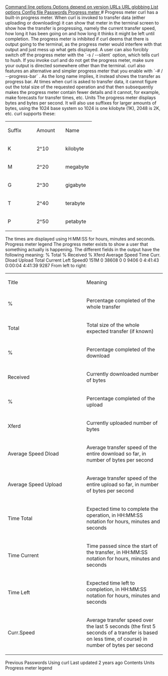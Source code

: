 <a href="options.html" class="navButton-94f2579c--pageItemWithChildrenNested-2c5d8183--navButtonClickable-161b88ca">
<span class="text-4505230f--UIH300-2063425d--textContentFamily-49a318e1--navButtonLabel-14a4968f">Command line options</span>
</a>
<a href="versions.html" class="navButton-94f2579c--pageItemWithChildrenNested-2c5d8183--navButtonClickable-161b88ca">
<span class="text-4505230f--UIH300-2063425d--textContentFamily-49a318e1--navButtonLabel-14a4968f">Options depend on version</span>
</a>
<a href="urls.html" class="navButton-94f2579c--pageItemWithChildrenNested-2c5d8183--navButtonClickable-161b88ca">
<span class="text-4505230f--UIH300-2063425d--textContentFamily-49a318e1--navButtonLabel-14a4968f">URLs</span>
</a>
<a href="globbing.html" class="navButton-94f2579c--pageItemWithChildrenNested-2c5d8183--navButtonClickable-161b88ca">
<span class="text-4505230f--UIH300-2063425d--textContentFamily-49a318e1--navButtonLabel-14a4968f">URL globbing</span>
</a>
<a href="listopts.html" class="navButton-94f2579c--pageItemWithChildrenNested-2c5d8183--navButtonClickable-161b88ca">
<span class="text-4505230f--UIH300-2063425d--textContentFamily-49a318e1--navButtonLabel-14a4968f">List options</span>
</a>
<a href="configfile.html" class="navButton-94f2579c--pageItemWithChildrenNested-2c5d8183--navButtonClickable-161b88ca">
<span class="text-4505230f--UIH300-2063425d--textContentFamily-49a318e1--navButtonLabel-14a4968f">Config file</span>
</a>
<a href="passwords.html" class="navButton-94f2579c--pageItemWithChildrenNested-2c5d8183--navButtonClickable-161b88ca">
<span class="text-4505230f--UIH300-2063425d--textContentFamily-49a318e1--navButtonLabel-14a4968f">Passwords</span>
</a>
<a href="progressmeter.html" class="navButton-94f2579c--pageItemWithChildrenNested-2c5d8183--navButtonClickable-161b88ca--navButtonOpened-6a88552e">
<span class="text-4505230f--UIH300-2063425d--textContentFamily-49a318e1--navButtonLabel-14a4968f">Progress meter</span>
</a># <span class="text-4505230f--DisplayH900-bfb998fa--textContentFamily-49a318e1">Progress meter</span>
<span class="text-4505230f--UIH300-2063425d--textUIFamily-5ebd8e40--text-8ee2c8b2">
</span>
<span class="text-4505230f--UIH300-2063425d--textUIFamily-5ebd8e40--text-8ee2c8b2">
</span>
<span class="text-4505230f--TextH400-3033861f--textContentFamily-49a318e1">
<span data-key="e1e0b093d45942f794e50666aee31555">
<span data-offset-key="e1e0b093d45942f794e50666aee31555:0">curl has a built-in progress meter. When curl is invoked to transfer data (either uploading or downloading) it can show that meter in the terminal screen to show how the transfer is progressing, namely the current transfer speed, how long it has been going on and how long it thinks it might be left until completion.</span>
</span>
</span>
<span class="text-4505230f--TextH400-3033861f--textContentFamily-49a318e1">
<span data-key="e1d2b4779eb246ac8c43e19465195857">
<span data-offset-key="e1d2b4779eb246ac8c43e19465195857:0">The progress meter is inhibited if curl deems that there is output going to the terminal, as the progress meter would interfere with that output and just mess up what gets displayed. A user can also forcibly switch off the progress meter with the </span>
<span data-offset-key="e1d2b4779eb246ac8c43e19465195857:1">`-s / --silent`</span>
<span data-offset-key="e1d2b4779eb246ac8c43e19465195857:2"> option, which tells curl to hush.</span>
</span>
</span>
<span class="text-4505230f--TextH400-3033861f--textContentFamily-49a318e1">
<span data-key="fbe59381b0e64f6ab1a6df553f587d8c">
<span data-offset-key="fbe59381b0e64f6ab1a6df553f587d8c:0">If you invoke curl and do not get the progress meter, make sure your output is directed somewhere other than the terminal.</span>
</span>
</span>
<span class="text-4505230f--TextH400-3033861f--textContentFamily-49a318e1">
<span data-key="c2a23e1dc87a439d95315f0fd76f762a">
<span data-offset-key="c2a23e1dc87a439d95315f0fd76f762a:0">curl also features an alternative and simpler progress meter that you enable with </span>
<span data-offset-key="c2a23e1dc87a439d95315f0fd76f762a:1">`-# / --progress-bar`</span>
<span data-offset-key="c2a23e1dc87a439d95315f0fd76f762a:2">. As the long name implies, it instead shows the transfer as progress bar.</span>
</span>
</span>
<span class="text-4505230f--TextH400-3033861f--textContentFamily-49a318e1">
<span data-key="c3005949df5b47bfbb4823b427434205">
<span data-offset-key="c3005949df5b47bfbb4823b427434205:0">At times when curl is asked to transfer data, it cannot figure out the total size of the requested operation and that then subsequently makes the progress meter contain fewer details and it cannot, for example, make forecasts for transfer times, etc.</span>
</span>
</span>
<span class="text-4505230f--HeadingH700-04e1a2a3--textContentFamily-49a318e1">
<span data-key="2c34cef0de0c440fbd26b151bc846c7c">
<span data-offset-key="2c34cef0de0c440fbd26b151bc846c7c:0">Units</span>
</span>
</span>
<span class="text-4505230f--TextH400-3033861f--textContentFamily-49a318e1">
<span data-key="92e87e3869ed48c08c0cebbf5b351519">
<span data-offset-key="92e87e3869ed48c08c0cebbf5b351519:0">The progress meter displays bytes and bytes per second.</span>
</span>
</span>
<span class="text-4505230f--TextH400-3033861f--textContentFamily-49a318e1">
<span data-key="8908065f2584417ea76ab67cfaee3a48">
<span data-offset-key="8908065f2584417ea76ab67cfaee3a48:0">It will also use suffixes for larger amounts of bytes, using the 1024 base system so 1024 is one kilobyte (1K), 2048 is 2K, etc. curl supports these:</span>
</span>
</span>
<table>
<colgroup>
<col style="width: 33%" />
<col style="width: 33%" />
<col style="width: 33%" />
</colgroup>
<tbody>
<tr class="odd">
<td style="text-align: left;">
<p>
<span class="text-4505230f--UIH400-4e41e82a--textContentFamily-49a318e1">
<span data-key="7c1dce79447747e8aeea097382b976ed">
<span data-offset-key="7c1dce79447747e8aeea097382b976ed:0">Suffix</span>
</span>
</span>
</p>
</td>
<td style="text-align: left;">
<p>
<span class="text-4505230f--UIH400-4e41e82a--textContentFamily-49a318e1">
<span data-key="9955638b09ae44aeac253f6c97f84381">
<span data-offset-key="9955638b09ae44aeac253f6c97f84381:0">Amount</span>
</span>
</span>
</p>
</td>
<td style="text-align: left;">
<p>
<span class="text-4505230f--UIH400-4e41e82a--textContentFamily-49a318e1">
<span data-key="960b9868e98549d49585ead866a316ee">
<span data-offset-key="960b9868e98549d49585ead866a316ee:0">Name</span>
</span>
</span>
</p>
</td>
</tr>
<tr class="even">
<td style="text-align: left;">
<p>
<span class="text-4505230f--TextH400-3033861f--textContentFamily-49a318e1">
<span data-key="6027912143904b29966fa618a9e2df89">
<span data-offset-key="6027912143904b29966fa618a9e2df89:0">K</span>
</span>
</span>
</p>
</td>
<td style="text-align: left;">
<p>
<span class="text-4505230f--TextH400-3033861f--textContentFamily-49a318e1">
<span data-key="d0acdc0ccb9b49ffa88ee40d5682bb4a">
<span data-offset-key="d0acdc0ccb9b49ffa88ee40d5682bb4a:0">2^10</span>
</span>
</span>
</p>
</td>
<td style="text-align: left;">
<p>
<span class="text-4505230f--TextH400-3033861f--textContentFamily-49a318e1">
<span data-key="f0fc64e3d2ba45f5a949f69db3c7558e">
<span data-offset-key="f0fc64e3d2ba45f5a949f69db3c7558e:0">kilobyte</span>
</span>
</span>
</p>
</td>
</tr>
<tr class="odd">
<td style="text-align: left;">
<p>
<span class="text-4505230f--TextH400-3033861f--textContentFamily-49a318e1">
<span data-key="783dc729b08148279c9e72732eb4ba81">
<span data-offset-key="783dc729b08148279c9e72732eb4ba81:0">M</span>
</span>
</span>
</p>
</td>
<td style="text-align: left;">
<p>
<span class="text-4505230f--TextH400-3033861f--textContentFamily-49a318e1">
<span data-key="ec04f2c9c951436db9cf55f4ab484679">
<span data-offset-key="ec04f2c9c951436db9cf55f4ab484679:0">2^20</span>
</span>
</span>
</p>
</td>
<td style="text-align: left;">
<p>
<span class="text-4505230f--TextH400-3033861f--textContentFamily-49a318e1">
<span data-key="b1c13cca4443416aa4c4298f8390dc82">
<span data-offset-key="b1c13cca4443416aa4c4298f8390dc82:0">megabyte</span>
</span>
</span>
</p>
</td>
</tr>
<tr class="even">
<td style="text-align: left;">
<p>
<span class="text-4505230f--TextH400-3033861f--textContentFamily-49a318e1">
<span data-key="434568d0fd574cb0af590e19291add68">
<span data-offset-key="434568d0fd574cb0af590e19291add68:0">G</span>
</span>
</span>
</p>
</td>
<td style="text-align: left;">
<p>
<span class="text-4505230f--TextH400-3033861f--textContentFamily-49a318e1">
<span data-key="3fa9d130c48d4c5a8bd671a9e20651ff">
<span data-offset-key="3fa9d130c48d4c5a8bd671a9e20651ff:0">2^30</span>
</span>
</span>
</p>
</td>
<td style="text-align: left;">
<p>
<span class="text-4505230f--TextH400-3033861f--textContentFamily-49a318e1">
<span data-key="d7fc84f1492446b7a6945106c850bc28">
<span data-offset-key="d7fc84f1492446b7a6945106c850bc28:0">gigabyte</span>
</span>
</span>
</p>
</td>
</tr>
<tr class="odd">
<td style="text-align: left;">
<p>
<span class="text-4505230f--TextH400-3033861f--textContentFamily-49a318e1">
<span data-key="56d40ee1438b4ad28cffd1e41ca046b5">
<span data-offset-key="56d40ee1438b4ad28cffd1e41ca046b5:0">T</span>
</span>
</span>
</p>
</td>
<td style="text-align: left;">
<p>
<span class="text-4505230f--TextH400-3033861f--textContentFamily-49a318e1">
<span data-key="3cc7e5b3697644a3bb15bc0e5812603b">
<span data-offset-key="3cc7e5b3697644a3bb15bc0e5812603b:0">2^40</span>
</span>
</span>
</p>
</td>
<td style="text-align: left;">
<p>
<span class="text-4505230f--TextH400-3033861f--textContentFamily-49a318e1">
<span data-key="549b291735de42ee9eaecb1b3238f7b8">
<span data-offset-key="549b291735de42ee9eaecb1b3238f7b8:0">terabyte</span>
</span>
</span>
</p>
</td>
</tr>
<tr class="even">
<td style="text-align: left;">
<p>
<span class="text-4505230f--TextH400-3033861f--textContentFamily-49a318e1">
<span data-key="af2eac4e0d784653a31f2195ce8cf865">
<span data-offset-key="af2eac4e0d784653a31f2195ce8cf865:0">P</span>
</span>
</span>
</p>
</td>
<td style="text-align: left;">
<p>
<span class="text-4505230f--TextH400-3033861f--textContentFamily-49a318e1">
<span data-key="ff19430bfafa45679980056b374b473b">
<span data-offset-key="ff19430bfafa45679980056b374b473b:0">2^50</span>
</span>
</span>
</p>
</td>
<td style="text-align: left;">
<p>
<span class="text-4505230f--TextH400-3033861f--textContentFamily-49a318e1">
<span data-key="2b9982776c2b4b729da0230b3eb7ffa7">
<span data-offset-key="2b9982776c2b4b729da0230b3eb7ffa7:0">petabyte</span>
</span>
</span>
</p>
</td>
</tr>
</tbody>
</table>
<span class="text-4505230f--TextH400-3033861f--textContentFamily-49a318e1">
<span data-key="ef1398aa73214d0681b7a44d962bcb39">
<span data-offset-key="ef1398aa73214d0681b7a44d962bcb39:0">The times are displayed using H:MM:SS for hours, minutes and seconds.</span>
</span>
</span>
<span class="text-4505230f--HeadingH700-04e1a2a3--textContentFamily-49a318e1">
<span data-key="7ba85c1d3afe4a7784815c54968ad574">
<span data-offset-key="7ba85c1d3afe4a7784815c54968ad574:0">Progress meter legend</span>
</span>
</span>
<span class="text-4505230f--TextH400-3033861f--textContentFamily-49a318e1">
<span data-key="390d829689fc4399838049321b871664">
<span data-offset-key="390d829689fc4399838049321b871664:0">The progress meter exists to show a user that something actually is happening. The different fields in the output have the following meaning:</span>
</span>
</span>    % Total    % Received % Xferd  Average Speed          Time             Curr.                               Dload  Upload Total    Current  Left    Speed0  151M    0 38608    0     0   9406      0  4:41:43  0:00:04  4:41:39  9287<span class="text-4505230f--TextH400-3033861f--textContentFamily-49a318e1">
<span data-key="dd7fa39f953048d0ad148fff0add1835">
<span data-offset-key="dd7fa39f953048d0ad148fff0add1835:0">From left to right:</span>
</span>
</span>
<table>
<colgroup>
<col style="width: 50%" />
<col style="width: 50%" />
</colgroup>
<tbody>
<tr class="odd">
<td style="text-align: left;">
<p>
<span class="text-4505230f--UIH400-4e41e82a--textContentFamily-49a318e1">
<span data-key="067977e7b5bb476aacdac1945944da30">
<span data-offset-key="067977e7b5bb476aacdac1945944da30:0">Title</span>
</span>
</span>
</p>
</td>
<td style="text-align: left;">
<p>
<span class="text-4505230f--UIH400-4e41e82a--textContentFamily-49a318e1">
<span data-key="0668d01e59d849c68cb4403f44e6aba2">
<span data-offset-key="0668d01e59d849c68cb4403f44e6aba2:0">Meaning</span>
</span>
</span>
</p>
</td>
</tr>
<tr class="even">
<td style="text-align: left;">
<p>
<span class="text-4505230f--TextH400-3033861f--textContentFamily-49a318e1">
<span data-key="48c3a18ca6ad4f35aa201e7cc83fc5f5">
<span data-offset-key="48c3a18ca6ad4f35aa201e7cc83fc5f5:0">%</span>
</span>
</span>
</p>
</td>
<td style="text-align: left;">
<p>
<span class="text-4505230f--TextH400-3033861f--textContentFamily-49a318e1">
<span data-key="05319fa9476244aa8d3461a28a8fd795">
<span data-offset-key="05319fa9476244aa8d3461a28a8fd795:0">Percentage completed of the whole transfer</span>
</span>
</span>
</p>
</td>
</tr>
<tr class="odd">
<td style="text-align: left;">
<p>
<span class="text-4505230f--TextH400-3033861f--textContentFamily-49a318e1">
<span data-key="6afa2d61f86943da8738e9fb81bb3566">
<span data-offset-key="6afa2d61f86943da8738e9fb81bb3566:0">Total</span>
</span>
</span>
</p>
</td>
<td style="text-align: left;">
<p>
<span class="text-4505230f--TextH400-3033861f--textContentFamily-49a318e1">
<span data-key="34421ebc12704189bb7176d3287c906a">
<span data-offset-key="34421ebc12704189bb7176d3287c906a:0">Total size of the whole expected transfer (if known)</span>
</span>
</span>
</p>
</td>
</tr>
<tr class="even">
<td style="text-align: left;">
<p>
<span class="text-4505230f--TextH400-3033861f--textContentFamily-49a318e1">
<span data-key="dbaff83e955a4554b05177b977bd3359">
<span data-offset-key="dbaff83e955a4554b05177b977bd3359:0">%</span>
</span>
</span>
</p>
</td>
<td style="text-align: left;">
<p>
<span class="text-4505230f--TextH400-3033861f--textContentFamily-49a318e1">
<span data-key="543cbe1d1dfb42eb9e4550daa1f8705f">
<span data-offset-key="543cbe1d1dfb42eb9e4550daa1f8705f:0">Percentage completed of the download</span>
</span>
</span>
</p>
</td>
</tr>
<tr class="odd">
<td style="text-align: left;">
<p>
<span class="text-4505230f--TextH400-3033861f--textContentFamily-49a318e1">
<span data-key="087c2e292b834acb8f676cc8afb26457">
<span data-offset-key="087c2e292b834acb8f676cc8afb26457:0">Received</span>
</span>
</span>
</p>
</td>
<td style="text-align: left;">
<p>
<span class="text-4505230f--TextH400-3033861f--textContentFamily-49a318e1">
<span data-key="6a6f803e2d514dcea554f80b5b1b666d">
<span data-offset-key="6a6f803e2d514dcea554f80b5b1b666d:0">Currently downloaded number of bytes</span>
</span>
</span>
</p>
</td>
</tr>
<tr class="even">
<td style="text-align: left;">
<p>
<span class="text-4505230f--TextH400-3033861f--textContentFamily-49a318e1">
<span data-key="0769ca6c17114296b54056a65d518c52">
<span data-offset-key="0769ca6c17114296b54056a65d518c52:0">%</span>
</span>
</span>
</p>
</td>
<td style="text-align: left;">
<p>
<span class="text-4505230f--TextH400-3033861f--textContentFamily-49a318e1">
<span data-key="c9d2c95eaa914efb93493488af3a3e5f">
<span data-offset-key="c9d2c95eaa914efb93493488af3a3e5f:0">Percentage completed of the upload</span>
</span>
</span>
</p>
</td>
</tr>
<tr class="odd">
<td style="text-align: left;">
<p>
<span class="text-4505230f--TextH400-3033861f--textContentFamily-49a318e1">
<span data-key="3d8cfcd1bacd4b119b01f018105eab67">
<span data-offset-key="3d8cfcd1bacd4b119b01f018105eab67:0">Xferd</span>
</span>
</span>
</p>
</td>
<td style="text-align: left;">
<p>
<span class="text-4505230f--TextH400-3033861f--textContentFamily-49a318e1">
<span data-key="005740611564456ea9469ff69db2ea7e">
<span data-offset-key="005740611564456ea9469ff69db2ea7e:0">Currently uploaded number of bytes</span>
</span>
</span>
</p>
</td>
</tr>
<tr class="even">
<td style="text-align: left;">
<p>
<span class="text-4505230f--TextH400-3033861f--textContentFamily-49a318e1">
<span data-key="f03bb8afc5e946b3810cdbbc6bc329cd">
<span data-offset-key="f03bb8afc5e946b3810cdbbc6bc329cd:0">Average Speed Dload</span>
</span>
</span>
</p>
</td>
<td style="text-align: left;">
<p>
<span class="text-4505230f--TextH400-3033861f--textContentFamily-49a318e1">
<span data-key="c44e8c13e7e9471582ed50b3d4cda5d2">
<span data-offset-key="c44e8c13e7e9471582ed50b3d4cda5d2:0">Average transfer speed of the entire download so far, in number of bytes per second</span>
</span>
</span>
</p>
</td>
</tr>
<tr class="odd">
<td style="text-align: left;">
<p>
<span class="text-4505230f--TextH400-3033861f--textContentFamily-49a318e1">
<span data-key="ddb4751571904bb1ae1745e73e35125c">
<span data-offset-key="ddb4751571904bb1ae1745e73e35125c:0">Average Speed Upload</span>
</span>
</span>
</p>
</td>
<td style="text-align: left;">
<p>
<span class="text-4505230f--TextH400-3033861f--textContentFamily-49a318e1">
<span data-key="135ff02493b444f882a07d8c3a6da7f4">
<span data-offset-key="135ff02493b444f882a07d8c3a6da7f4:0">Average transfer speed of the entire upload so far, in number of bytes per second</span>
</span>
</span>
</p>
</td>
</tr>
<tr class="even">
<td style="text-align: left;">
<p>
<span class="text-4505230f--TextH400-3033861f--textContentFamily-49a318e1">
<span data-key="9e549c80d68f4775b63de25023858262">
<span data-offset-key="9e549c80d68f4775b63de25023858262:0">Time Total</span>
</span>
</span>
</p>
</td>
<td style="text-align: left;">
<p>
<span class="text-4505230f--TextH400-3033861f--textContentFamily-49a318e1">
<span data-key="a2dc5a645bf643b7bda2a09a8549fe31">
<span data-offset-key="a2dc5a645bf643b7bda2a09a8549fe31:0">Expected time to complete the operation, in HH:MM:SS notation for hours, minutes and seconds</span>
</span>
</span>
</p>
</td>
</tr>
<tr class="odd">
<td style="text-align: left;">
<p>
<span class="text-4505230f--TextH400-3033861f--textContentFamily-49a318e1">
<span data-key="1185627e6424491ca77f4b2da03af229">
<span data-offset-key="1185627e6424491ca77f4b2da03af229:0">Time Current</span>
</span>
</span>
</p>
</td>
<td style="text-align: left;">
<p>
<span class="text-4505230f--TextH400-3033861f--textContentFamily-49a318e1">
<span data-key="7c8495d0b37a460c828b7185b3851a48">
<span data-offset-key="7c8495d0b37a460c828b7185b3851a48:0">Time passed since the start of the transfer, in HH:MM:SS notation for hours, minutes and seconds</span>
</span>
</span>
</p>
</td>
</tr>
<tr class="even">
<td style="text-align: left;">
<p>
<span class="text-4505230f--TextH400-3033861f--textContentFamily-49a318e1">
<span data-key="0c78fabff9a14ee2833bdeded740719f">
<span data-offset-key="0c78fabff9a14ee2833bdeded740719f:0">Time Left</span>
</span>
</span>
</p>
</td>
<td style="text-align: left;">
<p>
<span class="text-4505230f--TextH400-3033861f--textContentFamily-49a318e1">
<span data-key="88af0c9fa5ce451d8913f253b69850c2">
<span data-offset-key="88af0c9fa5ce451d8913f253b69850c2:0">Expected time left to completion, in HH:MM:SS notation for hours, minutes and seconds</span>
</span>
</span>
</p>
</td>
</tr>
<tr class="odd">
<td style="text-align: left;">
<p>
<span class="text-4505230f--TextH400-3033861f--textContentFamily-49a318e1">
<span data-key="2e82937a1cce4007b9b039bdfd11ee99">
<span data-offset-key="2e82937a1cce4007b9b039bdfd11ee99:0">Curr.Speed</span>
</span>
</span>
</p>
</td>
<td style="text-align: left;">
<p>
<span class="text-4505230f--TextH400-3033861f--textContentFamily-49a318e1">
<span data-key="c6c7bf9129114c4ba0907455e40e03b7">
<span data-offset-key="c6c7bf9129114c4ba0907455e40e03b7:0">Average transfer speed over the last 5 seconds (the first 5 seconds of a transfer is based on less time, of course) in number of bytes per second</span>
</span>
</span>
</p>
</td>
</tr>
</tbody>
</table>
<a href="passwords.html" class="reset-3c756112--card-6570f064--whiteCard-fff091a4--cardPrevious-56a5e674">
</a>
<span class="text-4505230f--TextH200-a3425406--textContentFamily-49a318e1">Previous</span>
<span class="text-4505230f--UIH400-4e41e82a--textContentFamily-49a318e1">Passwords</span>
<a href="../usingcurl.html" class="reset-3c756112--card-6570f064--whiteCard-fff091a4--cardNext-19241c42">
</a>
<span class="text-4505230f--UIH400-4e41e82a--textContentFamily-49a318e1">Using curl</span>
<span class="text-4505230f--TextH200-a3425406--textContentFamily-49a318e1">Last updated 2 years ago</span>
<span class="text-4505230f--InfoH100-1e92e1d1--textContentFamily-49a318e1">Contents</span>
<a href="progressmeter.html#units" class="reset-3c756112--menuItem-aa02f6ec--menuItemLight-757d5235--menuItemInline-173bdf97--pageTocItem-f4427024">
</a>
<span class="text-4505230f--UIH300-2063425d--textContentFamily-49a318e1">
<span class="text-4505230f--UIH200-50ead35f--textContentFamily-49a318e1">Units</span>
</span>
<a href="progressmeter.html#progress-meter-legend" class="reset-3c756112--menuItem-aa02f6ec--menuItemLight-757d5235--menuItemInline-173bdf97--pageTocItem-f4427024">
</a>
<span class="text-4505230f--UIH300-2063425d--textContentFamily-49a318e1">
<span class="text-4505230f--UIH200-50ead35f--textContentFamily-49a318e1">Progress meter legend</span>
</span>
